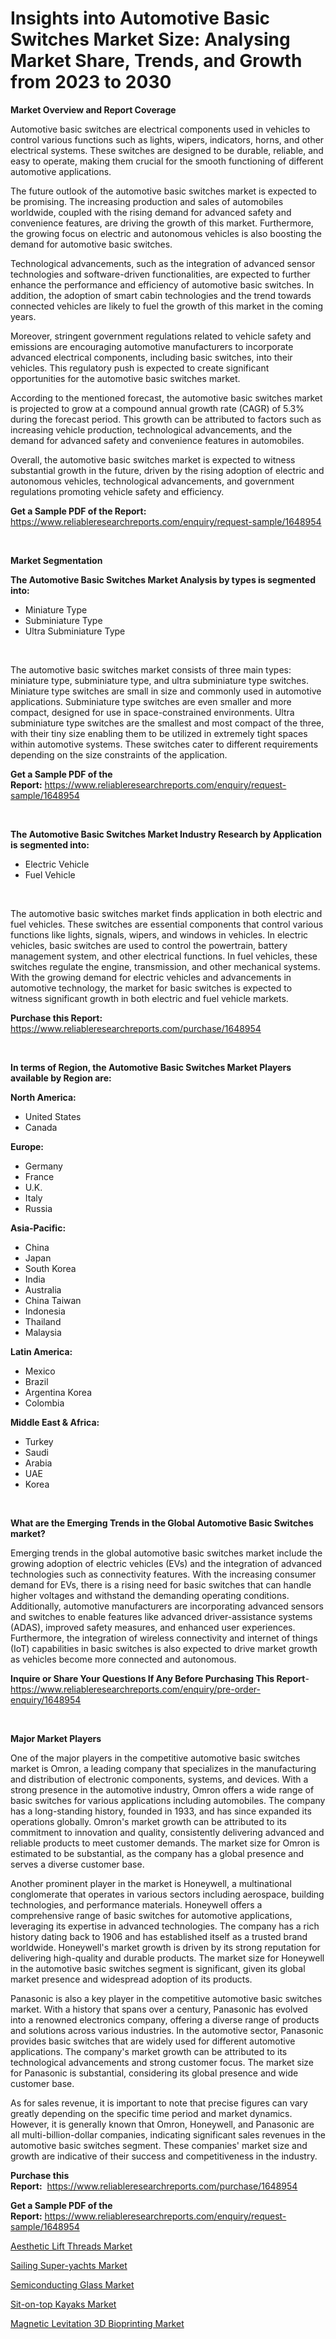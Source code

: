 <p><h1>Insights into Automotive Basic Switches Market Size: Analysing Market Share, Trends, and Growth from 2023 to 2030</h1></p><p><strong>Market Overview and Report Coverage</strong></p>
<p><p>Automotive basic switches are electrical components used in vehicles to control various functions such as lights, wipers, indicators, horns, and other electrical systems. These switches are designed to be durable, reliable, and easy to operate, making them crucial for the smooth functioning of different automotive applications.</p><p>The future outlook of the automotive basic switches market is expected to be promising. The increasing production and sales of automobiles worldwide, coupled with the rising demand for advanced safety and convenience features, are driving the growth of this market. Furthermore, the growing focus on electric and autonomous vehicles is also boosting the demand for automotive basic switches.</p><p>Technological advancements, such as the integration of advanced sensor technologies and software-driven functionalities, are expected to further enhance the performance and efficiency of automotive basic switches. In addition, the adoption of smart cabin technologies and the trend towards connected vehicles are likely to fuel the growth of this market in the coming years.</p><p>Moreover, stringent government regulations related to vehicle safety and emissions are encouraging automotive manufacturers to incorporate advanced electrical components, including basic switches, into their vehicles. This regulatory push is expected to create significant opportunities for the automotive basic switches market.</p><p>According to the mentioned forecast, the automotive basic switches market is projected to grow at a compound annual growth rate (CAGR) of 5.3% during the forecast period. This growth can be attributed to factors such as increasing vehicle production, technological advancements, and the demand for advanced safety and convenience features in automobiles.</p><p>Overall, the automotive basic switches market is expected to witness substantial growth in the future, driven by the rising adoption of electric and autonomous vehicles, technological advancements, and government regulations promoting vehicle safety and efficiency.</p></p>
<p><strong>Get a Sample PDF of the Report:</strong> <a href="https://www.reliableresearchreports.com/enquiry/request-sample/1648954">https://www.reliableresearchreports.com/enquiry/request-sample/1648954</a></p>
<p>&nbsp;</p>
<p><strong>Market Segmentation</strong></p>
<p><strong>The Automotive Basic Switches Market Analysis by types is segmented into:</strong></p>
<p><ul><li>Miniature Type</li><li>Subminiature Type</li><li>Ultra Subminiature Type</li></ul></p>
<p>&nbsp;</p>
<p><p>The automotive basic switches market consists of three main types: miniature type, subminiature type, and ultra subminiature type switches. Miniature type switches are small in size and commonly used in automotive applications. Subminiature type switches are even smaller and more compact, designed for use in space-constrained environments. Ultra subminiature type switches are the smallest and most compact of the three, with their tiny size enabling them to be utilized in extremely tight spaces within automotive systems. These switches cater to different requirements depending on the size constraints of the application.</p></p>
<p><strong>Get a Sample PDF of the Report:</strong>&nbsp;<a href="https://www.reliableresearchreports.com/enquiry/request-sample/1648954">https://www.reliableresearchreports.com/enquiry/request-sample/1648954</a></p>
<p>&nbsp;</p>
<p><strong>The Automotive Basic Switches Market Industry Research by Application is segmented into:</strong></p>
<p><ul><li>Electric Vehicle</li><li>Fuel Vehicle</li></ul></p>
<p>&nbsp;</p>
<p><p>The automotive basic switches market finds application in both electric and fuel vehicles. These switches are essential components that control various functions like lights, signals, wipers, and windows in vehicles. In electric vehicles, basic switches are used to control the powertrain, battery management system, and other electrical functions. In fuel vehicles, these switches regulate the engine, transmission, and other mechanical systems. With the growing demand for electric vehicles and advancements in automotive technology, the market for basic switches is expected to witness significant growth in both electric and fuel vehicle markets.</p></p>
<p><strong>Purchase this Report:</strong>&nbsp; <a href="https://www.reliableresearchreports.com/purchase/1648954">https://www.reliableresearchreports.com/purchase/1648954</a></p>
<p>&nbsp;</p>
<p><strong>In terms of Region, the Automotive Basic Switches Market Players available by Region are:</strong></p>
<p>
    <p> <strong> North America: </strong>
        <ul>
            <li>United States</li>
            <li>Canada</li>
        </ul>
        </p> 
    <p> <strong> Europe: </strong>
        <ul>
            <li>Germany</li>
            <li>France</li>
            <li>U.K.</li>
            <li>Italy</li>
            <li>Russia</li>
        </ul>
        </p> 
    <p> <strong> Asia-Pacific: </strong>
        <ul>
            <li>China</li>
            <li>Japan</li>
            <li>South Korea</li>
            <li>India</li>
            <li>Australia</li>
            <li>China Taiwan</li>
            <li>Indonesia</li>
            <li>Thailand</li>
            <li>Malaysia</li>
        </ul>
        </p> 
    <p> <strong> Latin America: </strong>
        <ul>
            <li>Mexico</li>
            <li>Brazil</li>
            <li>Argentina Korea</li>
            <li>Colombia</li>
        </ul>
        </p> 
    <p> <strong> Middle East & Africa: </strong>
        <ul>
            <li>Turkey</li>
            <li>Saudi</li>
            <li>Arabia</li>
            <li>UAE</li>
            <li>Korea</li>
        </ul>
    </p>
    </p>
<p>&nbsp;</p>
<p><strong>What are the Emerging Trends in the Global Automotive Basic Switches market?</strong></p>
<p><p>Emerging trends in the global automotive basic switches market include the growing adoption of electric vehicles (EVs) and the integration of advanced technologies such as connectivity features. With the increasing consumer demand for EVs, there is a rising need for basic switches that can handle higher voltages and withstand the demanding operating conditions. Additionally, automotive manufacturers are incorporating advanced sensors and switches to enable features like advanced driver-assistance systems (ADAS), improved safety measures, and enhanced user experiences. Furthermore, the integration of wireless connectivity and internet of things (IoT) capabilities in basic switches is also expected to drive market growth as vehicles become more connected and autonomous.</p></p>
<p><strong>Inquire or Share Your Questions If Any Before Purchasing This Report</strong>- <a href="https://www.reliableresearchreports.com/enquiry/pre-order-enquiry/1648954">https://www.reliableresearchreports.com/enquiry/pre-order-enquiry/1648954</a></p>
<p>&nbsp;</p>
<p><strong>Major Market Players</strong></p>
<p><p>One of the major players in the competitive automotive basic switches market is Omron, a leading company that specializes in the manufacturing and distribution of electronic components, systems, and devices. With a strong presence in the automotive industry, Omron offers a wide range of basic switches for various applications including automobiles. The company has a long-standing history, founded in 1933, and has since expanded its operations globally. Omron's market growth can be attributed to its commitment to innovation and quality, consistently delivering advanced and reliable products to meet customer demands. The market size for Omron is estimated to be substantial, as the company has a global presence and serves a diverse customer base.</p><p>Another prominent player in the market is Honeywell, a multinational conglomerate that operates in various sectors including aerospace, building technologies, and performance materials. Honeywell offers a comprehensive range of basic switches for automotive applications, leveraging its expertise in advanced technologies. The company has a rich history dating back to 1906 and has established itself as a trusted brand worldwide. Honeywell's market growth is driven by its strong reputation for delivering high-quality and durable products. The market size for Honeywell in the automotive basic switches segment is significant, given its global market presence and widespread adoption of its products.</p><p>Panasonic is also a key player in the competitive automotive basic switches market. With a history that spans over a century, Panasonic has evolved into a renowned electronics company, offering a diverse range of products and solutions across various industries. In the automotive sector, Panasonic provides basic switches that are widely used for different automotive applications. The company's market growth can be attributed to its technological advancements and strong customer focus. The market size for Panasonic is substantial, considering its global presence and wide customer base.</p><p>As for sales revenue, it is important to note that precise figures can vary greatly depending on the specific time period and market dynamics. However, it is generally known that Omron, Honeywell, and Panasonic are all multi-billion-dollar companies, indicating significant sales revenues in the automotive basic switches segment. These companies' market size and growth are indicative of their success and competitiveness in the industry.</p></p>
<p><strong>Purchase this Report:</strong>&nbsp;&nbsp;<a href="https://www.reliableresearchreports.com/purchase/1648954">https://www.reliableresearchreports.com/purchase/1648954</a></p>
<p></p>
<p><strong>Get a Sample PDF of the Report:</strong>&nbsp;<a href="https://www.reliableresearchreports.com/enquiry/request-sample/1648954">https://www.reliableresearchreports.com/enquiry/request-sample/1648954</a></p>
<p><p><a href="https://medium.com/@pair.holy.proof/decoding-aesthetic-lift-threads-market-metrics-market-share-trends-and-growth-patterns-bee7b794296e">Aesthetic Lift Threads Market</a></p><p><a href="https://www.linkedin.com/pulse/sailing-super-yachts-market-share-amp-new-trends-analysis/">Sailing Super-yachts Market</a></p><p><a href="https://www.linkedin.com/pulse/semiconducting-glass-market-size-2023-2030-global-industrial/">Semiconducting Glass Market</a></p><p><a href="https://www.linkedin.com/pulse/sit-on-top-kayaks-market-challenges-opportunities-growth/">Sit-on-top Kayaks Market</a></p><p><a href="https://medium.com/@lap.snake.again/magnetic-levitation-3d-bioprinting-market-competitive-analysis-market-trends-and-forecast-to-2030-d5f649b5845b">Magnetic Levitation 3D Bioprinting Market</a></p></p>